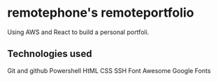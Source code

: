 # remotephone's remoteportfolio

Using AWS and React to build a personal portfoli.


## Technologies used
Git and github
Powershell
HtML
CSS
SSH
Font Awesome
Google Fonts